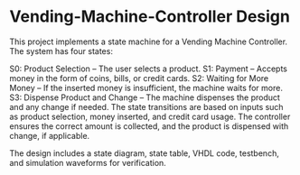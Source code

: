 # Vending-Machine-Controller Design

This project implements a state machine for a Vending Machine Controller. The system has four states:

S0: Product Selection – The user selects a product.
S1: Payment – Accepts money in the form of coins, bills, or credit cards.
S2: Waiting for More Money – If the inserted money is insufficient, the machine waits for more.
S3: Dispense Product and Change – The machine dispenses the product and any change if needed.
The state transitions are based on inputs such as product selection, money inserted, and credit card usage. The controller ensures the correct amount is collected, and the product is dispensed with change, if applicable.

The design includes a state diagram, state table, VHDL code, testbench, and simulation waveforms for verification.
